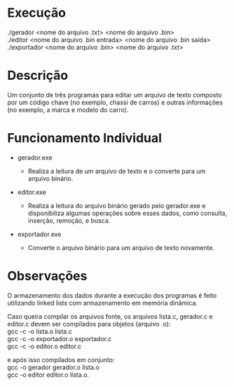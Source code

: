 # Execução
./gerador <nome do arquivo .txt> <nome do arquivo .bin>  
./editor <nome do arquivo .bin entrada> <nome do arquivo .bin saida>  
./exportador <nome do arquivo .bin> <nome do arquivo .txt>


# Descrição
Um conjunto de três programas para editar um arquivo de texto composto por um código chave (no exemplo, chassi de carros) e outras informações (no exemplo, a marca e modelo do carro).


# Funcionamento Individual

- gerador.exe
   - Realiza a leitura de um arquivo de texto e o converte para um arquivo binário.

- editor.exe
   - Realiza a leitura do arquivo binário gerado pelo gerador.exe e disponibiliza algumas operações sobre esses dados, como consulta, inserção, remoção,  e busca.

- exportador.exe
   - Converte o arquivo binário para um arquivo de texto novamente.


# Observações
O armazenamento dos dados durante a execução dos programas é feito utilizando linked lists com armazenamento em memória dinâmica.

Caso queira compilar os arquivos fonte, os arquivos lista.c, gerador.c e editor.c devem ser compilados para objetos (arquivo .o):  
gcc -c -o lista.o lista.c  
gcc -c -o exportador.o exportador.c  
gcc -c -o editor.o editor.c

e após isso compilados em conjunto:  
gcc -o gerador gerador.o lista.o  
gcc -o editor editor.o lista.o.
